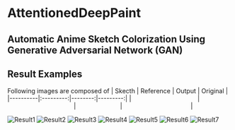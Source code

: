 # AttentionedDeepPaint

## Automatic Anime Sketch Colorization Using Generative Adversarial Network (GAN)

## Result Examples
Following images are composed of
| Skecth   | Reference |  Output | Original |
|----------|:---------:|--------:|---------:|
|<img width=150/>|<img width=150/>|<img width=100/>|<img width=155/>|

![Result1](https://i.imgur.com/ls1gjNY.png)
![Result2](https://i.imgur.com/C49CdDC.png)
![Result3](https://i.imgur.com/lzHKnm0.png)
![Result4](https://i.imgur.com/kwMmfWp.png)
![Result5](https://i.imgur.com/bUEzmI6.png)
![Result6](https://i.imgur.com/6U1VWtL.png)
![Result7](https://i.imgur.com/q5Tr7y8.png)